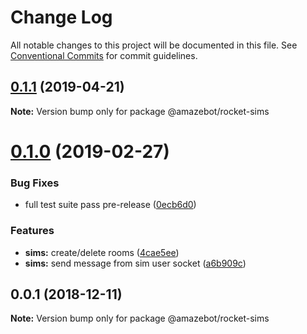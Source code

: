 # Change Log

All notable changes to this project will be documented in this file.
See [Conventional Commits](https://conventionalcommits.org) for commit guidelines.

## [0.1.1](https://github.com/Amazebot/rocket-control/compare/@amazebot/rocket-sims@0.1.0...@amazebot/rocket-sims@0.1.1) (2019-04-21)

**Note:** Version bump only for package @amazebot/rocket-sims





# [0.1.0](https://github.com/Amazebot/rocket-control/compare/@amazebot/rocket-sims@0.0.1...@amazebot/rocket-sims@0.1.0) (2019-02-27)


### Bug Fixes

* full test suite pass pre-release ([0ecb6d0](https://github.com/Amazebot/rocket-control/commit/0ecb6d0))


### Features

* **sims:** create/delete rooms ([4cae5ee](https://github.com/Amazebot/rocket-control/commit/4cae5ee))
* **sims:** send message from sim user socket ([a6b909c](https://github.com/Amazebot/rocket-control/commit/a6b909c))





## 0.0.1 (2018-12-11)

**Note:** Version bump only for package @amazebot/rocket-sims
